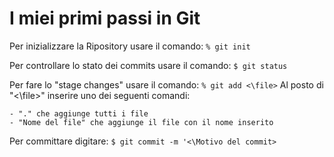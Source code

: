 # I miei primi passi in Git

Per inizializzare la Ripository usare il comando:  `% git init`
 
Per controllare lo stato dei commits usare il comando:  `$ git status`

Per fare lo "stage changes" usare il comando:  `% git add <\file>`  Al posto di "<\file>" inserire uno dei seguenti comandi:

    - "." che aggiunge tutti i file
    - "Nome del file" che aggiunge il file con il nome inserito


Per committare digitare:  `$ git commit -m '<\Motivo del commit>`